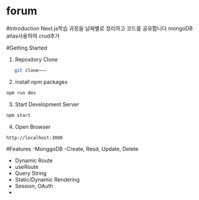 # forum

#Introduction
Next.js학습 과정을 날짜별로 정리하고 코드를 공유합니다
mongoDB atlas사용하여 crud추가

#Getting Started
1. Repository Clone
```bash
   git clone~~~
```
2. install npm packages
```bash
npm run dev
```

3. Start Development Server
```bash
npm start
```

4. Open Browser
```
http://localhost:3000
```
#Features
-MonggoDB
-Create, Resd, Update, Delete
- Dynamic Route
- useRoute
- Query String
- Static/Dynamic Rendering
- Session, OAuth
- 


